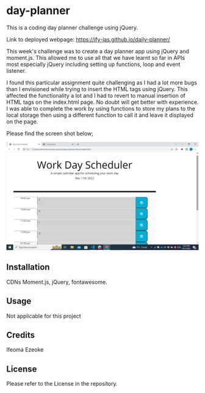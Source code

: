 # day-planner

This is a coding day planner challenge using jQuery.

Link to deployed webpage: https://ify-jas.github.io/daily-planner/

This week's challenge was to create a day planner app using jQuery and moment.js. This allowed me to use all that we have learnt so far in APIs most especially jQuery including setting up functions, loop and event listener. 

I found this particular assignment quite challenging as I had a lot more bugs than I envisioned while trying to insert the HTML tags using jQuery. This affected the functionality a lot and I had to revert to manual insertion of HTML tags on the index.html page. No doubt will get better with experience. I was able to complete the work by using functions to store my plans to the local storage then using a different function to call it and leave it displayed on the page.

Please find the screen shot below;


<img src="images/day-planner-image.png">

## Installation

CDNs Moment.js, jQuery, fontawesome.

## Usage

Not applicable for this project

## Credits

Ifeoma Ezeoke

## License

Please refer to the License in the repository.